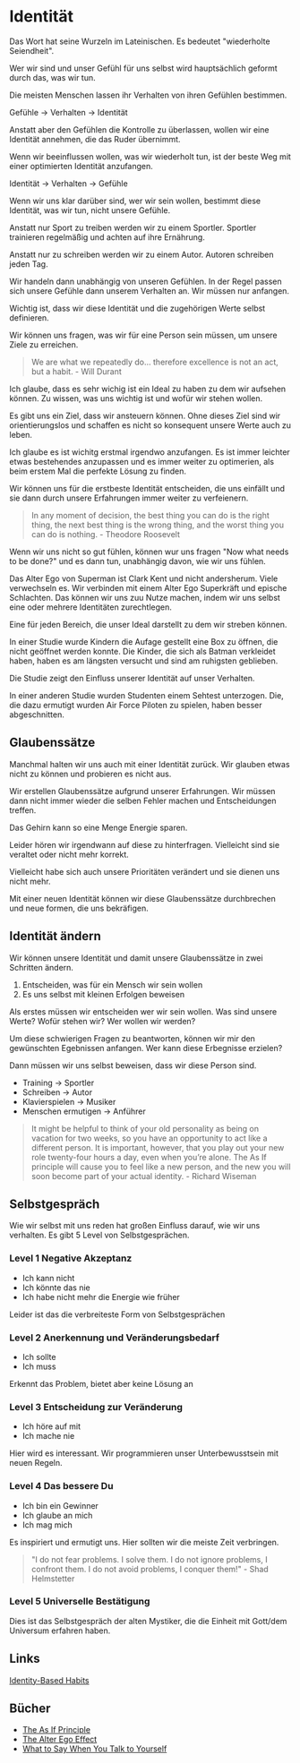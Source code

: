 # Identität

Das Wort hat seine Wurzeln im Lateinischen. Es bedeutet "wiederholte Seiendheit".

Wer wir sind und unser Gefühl für uns selbst wird hauptsächlich geformt durch das, was wir tun.

Die meisten Menschen lassen ihr Verhalten von ihren Gefühlen bestimmen. 

Gefühle -> Verhalten -> Identität

Anstatt aber den Gefühlen die Kontrolle zu überlassen, wollen wir eine Identität annehmen, die das Ruder übernimmt. 

Wenn wir beeinflussen wollen, was wir wiederholt tun, ist der beste Weg mit einer optimierten Identität anzufangen.

Identität -> Verhalten -> Gefühle

Wenn wir uns klar darüber sind, wer wir sein wollen, bestimmt diese Identität, was wir tun, nicht unsere Gefühle.

Anstatt nur Sport zu treiben werden wir zu einem Sportler. Sportler trainieren regelmäßig und achten auf ihre Ernährung. 

Anstatt nur zu schreiben werden wir zu einem Autor. Autoren schreiben jeden Tag.

Wir handeln dann unabhängig von unseren Gefühlen. In der Regel passen sich unsere Gefühle dann unserem Verhalten an. Wir müssen nur anfangen.

Wichtig ist, dass wir diese Identität und die zugehörigen Werte selbst definieren.

Wir können uns fragen, was wir für eine Person sein müssen, um unsere Ziele zu erreichen.

> We are what we repeatedly do… therefore excellence is not an act, but a habit. - Will Durant

Ich glaube, dass es sehr wichig ist ein Ideal zu haben zu dem wir aufsehen können. Zu wissen, was uns wichtig ist und wofür wir stehen wollen.

Es gibt uns ein Ziel, dass wir ansteuern können. Ohne dieses Ziel sind wir orientierungslos und schaffen es nicht so konsequent unsere Werte auch zu leben.

Ich glaube es ist wichitg erstmal irgendwo anzufangen. Es ist immer leichter etwas bestehendes anzupassen und es immer weiter zu optimerien, als beim erstem Mal die perfekte Lösung zu finden.

Wir können uns für die erstbeste Identität entscheiden, die uns einfällt und sie dann durch unsere Erfahrungen immer weiter zu verfeienern.

> In any moment of decision, the best thing you can do is the right thing, the next best thing is the wrong thing, and the worst thing you can do is nothing. - Theodore Roosevelt

Wenn wir uns nicht so gut fühlen, können wur uns fragen "Now what needs to be done?" und es dann tun, unabhängig davon, wie wir uns fühlen.

Das Alter Ego von Superman ist Clark Kent und nicht andersherum. Viele verwechseln es. Wir verbinden mit einem Alter Ego Superkräft und epische Schlachten. Das können wir uns zuu Nutze machen, indem wir uns selbst eine oder mehrere Identitäten zurechtlegen.

Eine für jeden Bereich, die unser Ideal darstellt zu dem wir streben können.

In einer Studie wurde Kindern die Aufage gestellt eine Box zu öffnen, die nicht geöffnet werden konnte. Die Kinder, die sich als Batman verkleidet haben, haben es am längsten versucht und sind am ruhigsten geblieben. 

Die Studie zeigt den Einfluss unserer Identität auf unser Verhalten.

In einer anderen Studie wurden Studenten einem Sehtest unterzogen. Die, die dazu ermutigt wurden Air Force Piloten zu spielen, haben besser abgeschnitten.

## Glaubenssätze

Manchmal halten wir uns auch mit einer Identität zurück. Wir glauben etwas nicht zu können und probieren es nicht aus.

Wir erstellen Glaubenssätze aufgrund unserer Erfahrungen. Wir müssen dann nicht immer wieder die selben Fehler machen und Entscheidungen treffen.

Das Gehirn kann so eine Menge Energie sparen.

Leider hören wir irgendwann auf diese zu hinterfragen. Vielleicht sind sie veraltet oder nicht mehr korrekt. 

Vielleicht habe sich auch unsere Prioritäten verändert und sie dienen uns nicht mehr.

Mit einer neuen Identität können wir diese Glaubenssätze durchbrechen und neue formen, die uns bekräfigen.

## Identität ändern

Wir können unsere Identität und damit unsere Glaubenssätze in zwei Schritten ändern.

1. Entscheiden, was für ein Mensch wir sein wollen
2. Es uns selbst mit kleinen Erfolgen beweisen

Als erstes müssen wir entscheiden wer wir sein wollen. Was sind unsere Werte? Wofür stehen wir? Wer wollen wir werden?

Um diese schwierigen Fragen zu beantworten, können wir mir den gewünschten Egebnissen anfangen. Wer kann diese Erbegnisse erzielen?

Dann müssen wir uns selbst beweisen, dass wir diese Person sind. 

- Training -> Sportler
- Schreiben -> Autor
- Klavierspielen -> Musiker
- Menschen ermutigen -> Anführer

> It might be helpful to think of your old personality as being on vacation for two weeks, so you have an opportunity to act like a different person. It is important, however, that you play out your new role twenty-four hours a day, even when you’re alone. The As If principle will cause you to feel like a new person, and the new you will soon become part of your actual identity. - Richard Wiseman

## Selbstgespräch

Wie wir selbst mit uns reden hat großen Einfluss darauf, wie wir uns verhalten. Es gibt 5 Level von Selbstgesprächen.

### Level 1 Negative Akzeptanz

- Ich kann nicht
- Ich könnte das nie
- Ich habe nicht mehr die Energie wie früher

Leider ist das die verbreiteste Form von Selbstgesprächen

### Level 2 Anerkennung und Veränderungsbedarf

- Ich sollte
- Ich muss

Erkennt das Problem, bietet aber keine Lösung an

### Level 3 Entscheidung zur Veränderung

- Ich höre auf mit
- Ich mache nie

Hier wird es interessant. Wir programmieren unser Unterbewusstsein mit neuen Regeln.

### Level 4 Das bessere Du

- Ich bin ein Gewinner
- Ich glaube an mich
- Ich mag mich

Es inspiriert und ermutigt uns. Hier sollten wir die meiste Zeit verbringen.

> "I do not fear problems. I solve them. I do not ignore problems, I confront them. I do not avoid problems, I conquer them!" - Shad Helmstetter

### Level 5 Universelle Bestätigung

Dies ist das Selbstgespräch der alten Mystiker, die die Einheit mit Gott/dem Universum erfahren haben.

## Links

[Identity-Based Habits](https://jamesclear.com/identity-based-habits)

## Bücher

- [The As If Principle](https://www.goodreads.com/book/show/15949993-the-as-if-principle)
- [The Alter Ego Effect](https://www.goodreads.com/book/show/40139225-the-alter-ego-effect)
- [What to Say When You Talk to Yourself](https://www.goodreads.com/book/show/321982.What_to_Say_When_You_Talk_to_Yourself)
